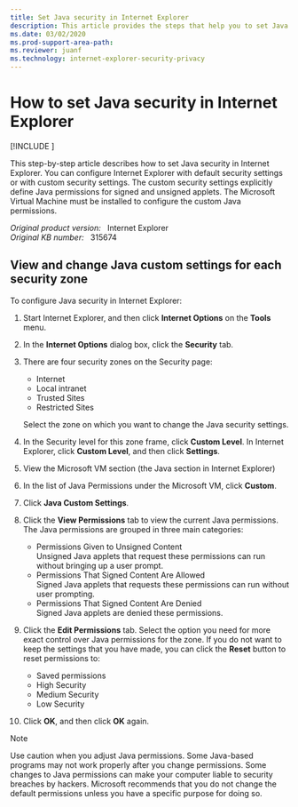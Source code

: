 ```yaml
---
title: Set Java security in Internet Explorer
description: This article provides the steps that help you to set Java security in Internet Explorer.
ms.date: 03/02/2020
ms.prod-support-area-path: 
ms.reviewer: juanf
ms.technology: internet-explorer-security-privacy
---
```

# How to set Java security in Internet Explorer

[!INCLUDE [](../../../includes/browsers-important.md)]

This step-by-step article describes how to set Java security in Internet Explorer. You can configure Internet Explorer with default security settings or with custom security settings. The custom security settings explicitly define Java permissions for signed and unsigned applets. The Microsoft Virtual Machine must be installed to configure the custom Java permissions.

_Original product version:_ &nbsp; Internet Explorer  
_Original KB number:_ &nbsp; 315674

## View and change Java custom settings for each security zone

To configure Java security in Internet Explorer:

1. Start Internet Explorer, and then click **Internet Options** on the **Tools** menu.

2. In the **Internet Options** dialog box, click the **Security** tab.

3. There are four security zones on the Security page:

   - Internet
   - Local intranet
   - Trusted Sites
   - Restricted Sites

   Select the zone on which you want to change the Java security settings.

4. In the Security level for this zone frame, click **Custom Level**. In Internet Explorer, click **Custom Level**, and then click **Settings**.

5. View the Microsoft VM section (the Java section in Internet Explorer)

6. In the list of Java Permissions under the Microsoft VM, click **Custom**.

7. Click **Java Custom Settings**.

8. Click the **View Permissions** tab to view the current Java permissions. The Java permissions are grouped in three main categories:

   - Permissions Given to Unsigned Content  
   Unsigned Java applets that request these permissions can run without bringing up a user prompt.
   - Permissions That Signed Content Are Allowed  
   Signed Java applets that requests these permissions can run without user prompting.
   - Permissions That Signed Content Are Denied  
   Signed Java applets are denied these permissions.

9. Click the **Edit Permissions** tab. Select the option you need for more exact control over Java permissions for the zone. If you do not want to keep the settings that you have made, you can click the **Reset** button to reset permissions to:

   - Saved permissions
   - High Security
   - Medium Security
   - Low Security

10. Click **OK**, and then click **OK** again.

> [!NOTE]
> Use caution when you adjust Java permissions. Some Java-based programs may not work properly after you change permissions. Some changes to Java permissions can make your computer liable to security breaches by hackers. Microsoft recommends that you do not change the default permissions unless you have a specific purpose for doing so.
